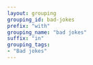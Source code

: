 ```yaml
---
layout: grouping 
grouping_id: bad-jokes
prefix: "with"
grouping_name: "bad jokes"
suffix: "in"
grouping_tags:
- "Bad jokes"
---
```

